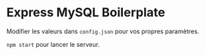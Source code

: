 # Express MySQL Boilerplate

Modifier les valeurs dans `config.json` pour vos propres paramètres.

`npm start` pour lancer le serveur.